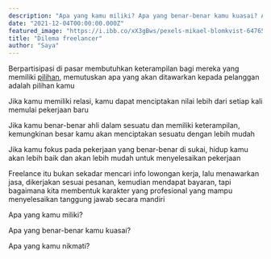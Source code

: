 ```yaml
---
description: "Apa yang kamu miliki? Apa yang benar-benar kamu kuasai? Apa yang kamu nikmati?"
date: "2021-12-04T00:00:00.000Z"
featured_image: "https://i.ibb.co/xX3gBws/pexels-mikael-blomkvist-6476595-1.jpg"
title: "Dilema freelancer"
author: "Saya"
---
```


Berpartisipasi di pasar membutuhkan keterampilan bagi mereka yang memiliki [pilihan](https://fajarr.space/tentukan-pilihan "pilihan"), memutuskan apa yang akan ditawarkan kepada pelanggan adalah pilihan kamu

Jika kamu memiliki relasi, kamu dapat menciptakan nilai lebih dari setiap kali memulai pekerjaan baru

Jika kamu benar-benar ahli dalam sesuatu dan memiliki keterampilan, kemungkinan besar kamu akan menciptakan sesuatu dengan lebih mudah

Jika kamu fokus pada pekerjaan yang benar-benar di sukai, hidup kamu akan lebih baik dan akan lebih mudah untuk menyelesaikan pekerjaan

Freelance itu bukan sekadar mencari info lowongan kerja, lalu menawarkan jasa, dikerjakan sesuai pesanan, kemudian mendapat bayaran, tapi bagaimana kita membentuk karakter yang profesional yang mampu menyelesaikan tanggung jawab secara mandiri

Apa yang kamu miliki?

Apa yang benar-benar kamu kuasai?

Apa yang kamu nikmati?
